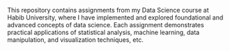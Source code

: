 This repository contains assignments from my Data Science course at Habib University, where I have implemented and explored foundational and advanced concepts of data science. Each assignment demonstrates practical applications of statistical analysis, machine learning, data manipulation, and visualization techniques, etc.
